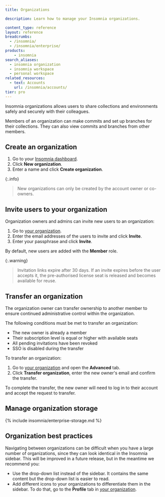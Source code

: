 ```yaml
---
title: Organizations

description: Learn how to manage your Insomnia organizations.

content_type: reference
layout: reference
breadcrumbs: 
  - /insomnia/
  - /insomnia/enterprise/
products:
    - insomnia
search_aliases:
  - insomnia organization
  - insomnia workspace
  - personal workspace
related_resources:
  - text: Accounts
    url: /insomnia/accounts/
tier: pro
---
```


Insomnia organizations allows users to share collections and environments safely and securely with their colleagues.

Members of an organization can make commits and set up branches for their collections. They can also view commits and branches from other members.

## Create an organization

1. Go to your [Insomnia dashboard](https://app.insomnia.rest/app/dashboard).
1. Click **New organization**.
1. Enter a name and click **Create organization**.

{:.info}
> New organizations can only be created by the account owner or co-owners.

## Invite users to your organization

Organization owners and admins can invite new users to an organization:
1. Go to [your organization](https://app.insomnia.rest/app/dashboard/organizations).
1. Enter the email addresses of the users to invite and click **Invite**.
1. Enter your passphrase and click **Invite**.

By default, new users are added with the **Member** role.

{:.warning} 

> Invitation links expire after 30 days. If an invite expires before the user accepts it, the pre-authorised license seat is released and becomes available for reuse.

## Transfer an organization

The organization owner can transfer ownership to another member to ensure continued administrative control within the organization.

The following conditions must be met to transfer an organization:

* The new owner is already a member
* Their subscription level is equal or higher with available seats
* All pending invitations have been revoked
* SSO is disabled during the transfer

To transfer an organization:
1. Go to [your organization](https://app.insomnia.rest/app/dashboard/organizations) and open the  **Advanced** tab.
1. Click **Transfer organization**, enter the new owner's email and confirm the transfer.

To complete the transfer, the new owner will need to log in to their account and accept the request to transfer.

## Manage organization storage

{% include insomnia/enterprise-storage.md %}

## Organization best practices

Navigating between organizations can be difficult when you have a large number of organizations, since they can look identical in the Insomnia sidebar. This will be improved in a future release, but in the meantime we recommend you:
* Use the drop-down list instead of the sidebar. It contains the same content but the drop-down list is easier to read.
* Add different icons to your organizations to differentiate them in the sidebar. To do that, go to the **Profile** tab in [your organization](https://app.insomnia.rest/app/dashboard/organizations).
